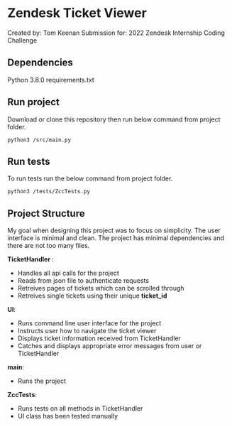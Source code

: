 # Zendesk Ticket Viewer

Created by: Tom Keenan
Submission for: 2022 Zendesk Internship Coding Challenge



## Dependencies
Python 3.8.0
requirements.txt

## Run project
Download or clone this repository then run below command from project folder.

    python3 /src/main.py

## Run tests
To run tests run the below command from project folder.

    python3 /tests/ZccTests.py

 
## Project Structure

My  goal when designing this project was to focus on simplicity. The user interface is minimal and clean. The project has minimal dependencies and there are not too many files.

**TicketHandler** :

 - Handles all api calls for the project
 - Reads from json file to authenticate requests
 - Retreives pages of tickets which can be scrolled through
 - Retreives single tickets using their unique **ticket_id**

**UI**:

 - Runs command line user interface for the project
 - Instructs user how to navigate the ticket viewer
 - Displays ticket information received from TicketHandler
 - Catches and displays appropriate error messages from user or TicketHandler
 
 **main**:
 
 - Runs the project

**ZccTests**:

 - Runs tests on all methods in TicketHandler
 - UI class has been tested manually

